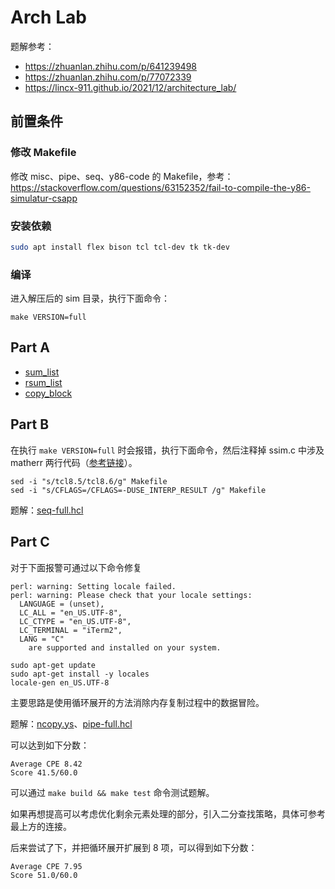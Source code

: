 # Arch Lab

题解参考：

- <https://zhuanlan.zhihu.com/p/641239498>
- <https://zhuanlan.zhihu.com/p/77072339>
- <https://lincx-911.github.io/2021/12/architecture_lab/>

## 前置条件

### 修改 Makefile

修改 misc、pipe、seq、y86-code 的 Makefile，参考：<https://stackoverflow.com/questions/63152352/fail-to-compile-the-y86-simulatur-csapp>

### 安装依赖

``` bash
sudo apt install flex bison tcl tcl-dev tk tk-dev
```

### 编译

进入解压后的 sim 目录，执行下面命令：

``` shell
make VERSION=full
```

## Part A

- [sum_list](./sim/misc/sum.ys)
- [rsum_list](./sim/misc/rsum.ys)
- [copy_block](./sim/misc/copy.ys)

## Part B

在执行 `make VERSION=full` 时会报错，执行下面命令，然后注释掉 ssim.c 中涉及 matherr 两行代码（[参考链接](https://lincx-911.github.io/2021/12/architecture_lab/)）。

``` shell
sed -i "s/tcl8.5/tcl8.6/g" Makefile
sed -i "s/CFLAGS=/CFLAGS=-DUSE_INTERP_RESULT /g" Makefile 
```

题解：[seq-full.hcl](./sim/seq/seq-full.hcl)

## Part C

对于下面报警可通过以下命令修复

``` plain
perl: warning: Setting locale failed.
perl: warning: Please check that your locale settings:
  LANGUAGE = (unset),
  LC_ALL = "en_US.UTF-8",
  LC_CTYPE = "en_US.UTF-8",
  LC_TERMINAL = "iTerm2",
  LANG = "C"
    are supported and installed on your system.
```

``` shell
sudo apt-get update 
sudo apt-get install -y locales   
locale-gen en_US.UTF-8
```

主要思路是使用循环展开的方法消除内存复制过程中的数据冒险。

题解：[ncopy.ys](./sim/pipe/ncopy.ys)、[pipe-full.hcl](./sim/pipe/pipe-full.hcl)

可以达到如下分数：

``` plain
Average CPE 8.42
Score 41.5/60.0
```

可以通过 `make build && make test` 命令测试题解。

如果再想提高可以考虑优化剩余元素处理的部分，引入二分查找策略，具体可参考最上方的连接。

后来尝试了下，并把循环展开扩展到 8 项，可以得到如下分数：

``` plain
Average CPE 7.95
Score 51.0/60.0
```
